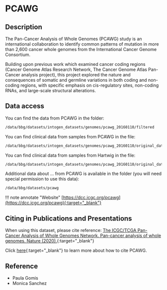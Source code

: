 # PCAWG

## Description

The Pan-Cancer Analysis of Whole Genomes (PCAWG) study is an international collaboration to identify common patterns of
mutation in more than 2,600 cancer whole genomes from the International Cancer Genome Consortium.

Building upon previous work which examined cancer coding regions (Cancer Genome Atlas Research Network,
The Cancer Genome Atlas Pan-Cancer analysis project), this project explored the nature and consequences of somatic and
germline variations in both coding and non-coding regions, with specific emphasis on cis-regulatory sites, non-coding
RNAs, and large-scale structural alterations.

## Data access

You can find the data from PCAWG in the folder:

```bash
/data/bbg/datasets/intogen_datasets/genomes/pcawg_20160110/filtered
```

You can find clinical data from samples from PCAWG in the file:

```bash
/data/bbg/datasets/intogen_datasets/genomes/pcawg_20160110/original_data/pcawg_donor_clinical_August2016_v9.csv
```

You can find clinical data from samples from Hartwig in the file:

```bash
/data/bbg/datasets/intogen_datasets/genomes/pcawg_20160110/original_data/pcawg_specimen_histology_August2016_v9.csv
```

Additional data about ... from PCAWG is available in the folder (you will need special permission to use this data):

```bash
/data/bbg/datasets/pcawg
```

!!! note annotate "Website"
 [https://dcc.icgc.org/pcawg](https://dcc.icgc.org/pcawg){:target="_blank"}

## Citing in Publications and Presentations

When using this dataset, please cite reference: [The ICGC/TCGA Pan-Cancer Analysis of Whole Genomes Network. Pan-cancer analysis of whole genomes. Nature (2020).](https://www.nature.com/articles/s41586-020-1969-6#citeas){:target="_blank"} <!-- markdownlint-disable MD013 -->

Click [here](https://dcc.icgc.org/pcawg){:target="_blank"} to learn more about how to cite PCAWG.

## Reference

- Paula Gomis
- Monica Sanchez
